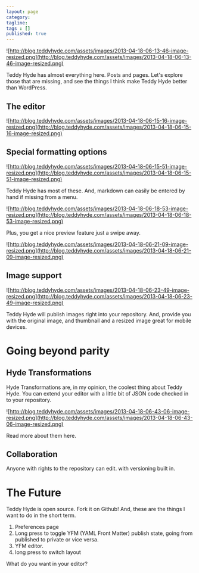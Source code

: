 ```yaml
---
layout: page
category: 
tagline: 
tags : [] 
published: true
---
```


![http://blog.teddyhyde.com/assets/images/2013-04-18-06-13-46-image-resized.png](http://blog.teddyhyde.com/assets/images/2013-04-18-06-13-46-image-resized.png)

Teddy Hyde has almost everything here. Posts and pages. Let's explore those that are missing, and see the things I think make Teddy Hyde better than WordPress.

## The editor ##

![http://blog.teddyhyde.com/assets/images/2013-04-18-06-15-16-image-resized.png](http://blog.teddyhyde.com/assets/images/2013-04-18-06-15-16-image-resized.png)

## Special formatting options ##

![http://blog.teddyhyde.com/assets/images/2013-04-18-06-15-51-image-resized.png](http://blog.teddyhyde.com/assets/images/2013-04-18-06-15-51-image-resized.png)

Teddy Hyde has most of these. And, markdown can easily be entered by hand if missing from a menu. 

![http://blog.teddyhyde.com/assets/images/2013-04-18-06-18-53-image-resized.png](http://blog.teddyhyde.com/assets/images/2013-04-18-06-18-53-image-resized.png)

Plus, you get a nice preview feature just a swipe away.

![http://blog.teddyhyde.com/assets/images/2013-04-18-06-21-09-image-resized.png](http://blog.teddyhyde.com/assets/images/2013-04-18-06-21-09-image-resized.png)

## Image support ##

![http://blog.teddyhyde.com/assets/images/2013-04-18-06-23-49-image-resized.png](http://blog.teddyhyde.com/assets/images/2013-04-18-06-23-49-image-resized.png)

Teddy Hyde will publish images right into your repository. And, provide you with the original image, and thumbnail and a resized image great for mobile devices.

# Going beyond parity #

## Hyde Transformations ##

Hyde Transformations are, in my opinion, the coolest thing about Teddy Hyde. You can extend your editor with a little bit of JSON code checked in to your repository.

![http://blog.teddyhyde.com/assets/images/2013-04-18-06-43-06-image-resized.png](http://blog.teddyhyde.com/assets/images/2013-04-18-06-43-06-image-resized.png)

Read more about them here.

## Collaboration ##

Anyone with rights to the repository can edit. with versioning built in.

# The Future #

Teddy Hyde is open source. Fork it on Github! And, these are the things I want to do in the short term.

1. Preferences page
2. Long press to toggle YFM (YAML Front Matter) publish state, going from published to private or vice versa.
3. YFM editor.
4. long press to switch layout

What do you want in your editor?

